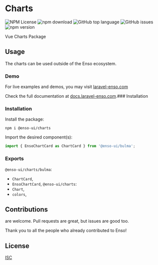 # Charts

![NPM License](https://img.shields.io/npm/l/@enso-ui/charts.svg)
![npm download](https://img.shields.io/npm/dm/@enso-ui/charts.svg)
![GitHub top language](https://img.shields.io/github/languages/top/enso-ui/charts.svg)
![GitHub issues](https://img.shields.io/github/issues/enso-ui/charts.svg)
![npm version](https://img.shields.io/npm/v/@enso-ui/charts.svg)

Vue Charts Package

## Usage

The charts can be used outside of the Enso ecosystem.

### Demo

For live examples and demos, you may visit [laravel-enso.com](https://www.laravel-enso.com)

Check the full documentation at  [docs.laravel-enso.com](https://docs.laravel-enso.com).### Installation

### Installation

Install the package:
```
npm i @enso-ui/charts
```
Import the desired component(s):
```js
import { EnsoChartCard as ChartCard } from '@enso-ui/bulma';
```

### Exports

`@enso-ui/charts/bulma`:
- `ChartCard`,
- `EnsoChartCard`,
`@enso-ui/charts`:
- `Chart`,
- `colors`,

## Contributions

are welcome. Pull requests are great, but issues are good too.

Thank you to all the people who already contributed to Enso!

## License

[ISC](https://opensource.org/licenses/ISC)
